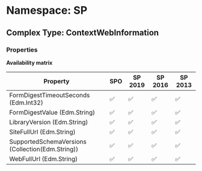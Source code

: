# Namespace: SP

## Complex Type: ContextWebInformation

### Properties

**Availability matrix**

Property | SPO | SP 2019 | SP 2016 | SP 2013
----------|-----|---------|---------|--------
FormDigestTimeoutSeconds (Edm.Int32) | ✅ | ✅ | ✅ | ✅
FormDigestValue (Edm.String) | ✅ | ✅ | ✅ | ✅
LibraryVersion (Edm.String) | ✅ | ✅ | ✅ | ✅
SiteFullUrl (Edm.String) | ✅ | ✅ | ✅ | ✅
SupportedSchemaVersions (Collection(Edm.String)) | ✅ | ✅ | ✅ | ✅
WebFullUrl (Edm.String) | ✅ | ✅ | ✅ | ✅
